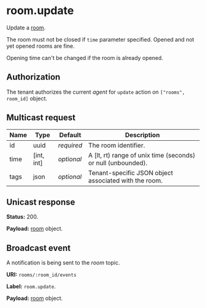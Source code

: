 # room.update

Update a [room](../room.md#room).

The room must not be closed if `time` parameter specified. Opened and not yet opened rooms are fine.

Opening time can't be changed if the room is already opened.

## Authorization

The tenant authorizes the current _agent_ for `update` action on `["rooms", room_id]` object.

## Multicast request

Name | Type       | Default    | Description
-----| ---------- | ---------- | ------------------------------------------------------------
id   | uuid       | _required_ | The room identifier.
time | [int, int] | _optional_ | A [lt, rt) range of unix time (seconds) or null (unbounded).
tags | json       | _optional_ | Tenant-specific JSON object associated with the room.

## Unicast response

**Status:** 200.

**Payload:** [room](../room.md#room) object.

## Broadcast event

A notification is being sent to the _room_ topic.

**URI:** `rooms/:room_id/events`

**Label:** `room.update`.

**Payload:** [room](../room.md#room) object.
